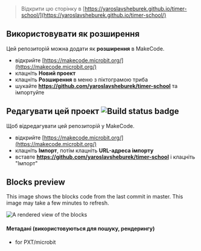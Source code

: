 
> Відкрити цю сторінку в [https://yaroslavsheburek.github.io/timer-school/](https://yaroslavsheburek.github.io/timer-school/)

## Використовувати як розширення

Цей репозиторій можна додати як **розширення** в MakeCode.

* відкрийте [https://makecode.microbit.org/](https://makecode.microbit.org/)
* клацніть **Новий проект**
* клацніть **Розширення** в меню з піктограмою триба
* шукайте **https://github.com/yaroslavsheburek/timer-school** та імпортуйте

## Редагувати цей проект ![Build status badge](https://github.com/yaroslavsheburek/timer-school/workflows/MakeCode/badge.svg)

Щоб відредагувати цей репозиторій у MakeCode.

* відкрийте [https://makecode.microbit.org/](https://makecode.microbit.org/)
* клацніть **Імпорт**, потім клацніть **URL-адреса імпорту**
* вставте **https://github.com/yaroslavsheburek/timer-school** і клацніть "Імпорт"

## Blocks preview

This image shows the blocks code from the last commit in master.
This image may take a few minutes to refresh.

![A rendered view of the blocks](https://github.com/yaroslavsheburek/timer-school/raw/master/.github/makecode/blocks.png)

#### Метадані (використовуються для пошуку, рендерингу)

* for PXT/microbit
<script src="https://makecode.com/gh-pages-embed.js"></script><script>makeCodeRender("{{ site.makecode.home_url }}", "{{ site.github.owner_name }}/{{ site.github.repository_name }}");</script>
